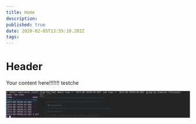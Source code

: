 ```yaml
---
title: Home
description: 
published: true
date: 2020-02-05T13:55:10.202Z
tags: 
---
```


# Header
Your content here!!!!!!! testche

![screenshot_20190923_172518.png](/screenshot_20190923_172518.png)